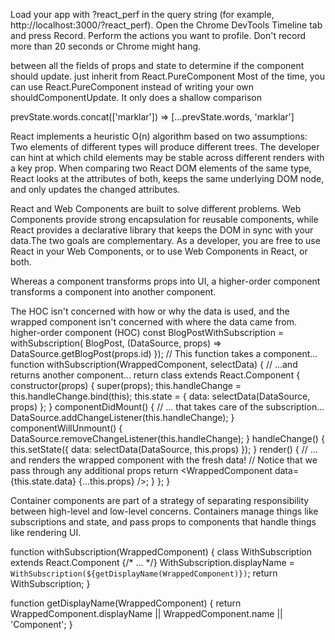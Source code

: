 
Load your app with ?react_perf in the query string (for example, http://localhost:3000/?react_perf).
Open the Chrome DevTools Timeline tab and press Record.
Perform the actions you want to profile. Don't record more than 20 seconds or Chrome might hang.

 between all the fields of props and state to determine if the component should update.
 just inherit from React.PureComponent
 Most of the time, you can use React.PureComponent instead of writing your own shouldComponentUpdate. 
 It only does a shallow comparison

 prevState.words.concat(['marklar']) => [...prevState.words, 'marklar']

React implements a heuristic O(n) algorithm based on two assumptions:
Two elements of different types will produce different trees.
The developer can hint at which child elements may be stable across different renders with a key prop.
When comparing two React DOM elements of the same type, React looks at the attributes of both, keeps the same underlying DOM node, and only updates the changed attributes. 

React and Web Components are built to solve different problems. 
Web Components provide strong encapsulation for reusable components, 
while React provides a declarative library that keeps the DOM in sync with your data.The two goals are complementary. 
As a developer, you are free to use React in your Web Components, or to use Web Components in React, or both.

Whereas a component transforms props into UI, a higher-order component transforms a component into another component.

The HOC isn't concerned with how or why the data is used, and the wrapped component isn't concerned with where the data came from.
higher-order component (HOC)
const BlogPostWithSubscription = withSubscription(
  BlogPost,
  (DataSource, props) => DataSource.getBlogPost(props.id)
});
// This function takes a component...
function withSubscription(WrappedComponent, selectData) {
  // ...and returns another component...
  return class extends React.Component {
    constructor(props) {
      super(props);
      this.handleChange = this.handleChange.bind(this);
      this.state = {
        data: selectData(DataSource, props)
      };
    }
    componentDidMount() {
      // ... that takes care of the subscription...
      DataSource.addChangeListener(this.handleChange);
    }
    componentWillUnmount() {
      DataSource.removeChangeListener(this.handleChange);
    }
    handleChange() {
      this.setState({
        data: selectData(DataSource, this.props)
      });
    }
    render() {
      // ... and renders the wrapped component with the fresh data!
      // Notice that we pass through any additional props
      return <WrappedComponent data={this.state.data} {...this.props} />;
    }
  };
}

Container components are part of a strategy of separating responsibility between high-level and low-level concerns. 
Containers manage things like subscriptions and state, and pass props to components that handle things like rendering UI.

function withSubscription(WrappedComponent) {
  class WithSubscription extends React.Component {/* ... */}
  WithSubscription.displayName = `WithSubscription(${getDisplayName(WrappedComponent)})`;
  return WithSubscription;
}

function getDisplayName(WrappedComponent) {
  return WrappedComponent.displayName || WrappedComponent.name || 'Component';
}
